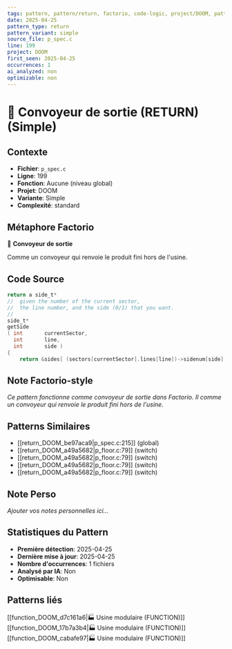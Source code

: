 ```yaml
---
tags: pattern, pattern/return, factorio, code-logic, project/DOOM, pattern/variant/simple
date: 2025-04-25
pattern_type: return
pattern_variant: simple
source_file: p_spec.c
line: 199
project: DOOM
first_seen: 2025-04-25
occurrences: 1
ai_analyzed: non
optimizable: non
---
```


# 🚚 Convoyeur de sortie (RETURN) (Simple)

## Contexte
- **Fichier**: `p_spec.c`
- **Ligne**: 199
- **Fonction**: Aucune (niveau global)
- **Projet**: DOOM
- **Variante**: Simple
- **Complexité**: standard

## Métaphore Factorio
🚚 **Convoyeur de sortie**

Comme un convoyeur qui renvoie le produit fini hors de l'usine.

## Code Source
```c
return a side_t*
//  given the number of the current sector,
//  the line number, and the side (0/1) that you want.
//
side_t*
getSide
( int		currentSector,
  int		line,
  int		side )
{
    return &sides[ (sectors[currentSector].lines[line])->sidenum[side] ];
```

## Note Factorio-style
*Ce pattern fonctionne comme convoyeur de sortie dans Factorio. Il comme un convoyeur qui renvoie le produit fini hors de l'usine.*

## Patterns Similaires
- [[return_DOOM_be97aca9|p_spec.c:215]] (global)
- [[return_DOOM_a49a5682|p_floor.c:79]] (switch)
- [[return_DOOM_a49a5682|p_floor.c:79]] (switch)
- [[return_DOOM_a49a5682|p_floor.c:79]] (switch)
- [[return_DOOM_a49a5682|p_floor.c:79]] (switch)

## Note Perso
*Ajouter vos notes personnelles ici...*

## Statistiques du Pattern
- **Première détection**: 2025-04-25
- **Dernière mise à jour**: 2025-04-25
- **Nombre d'occurrences**: 1 fichiers
- **Analysé par IA**: Non
- **Optimisable**: Non

## Patterns liés
[[function_DOOM_d7c161a6|🏭 Usine modulaire (FUNCTION)]]
[[function_DOOM_17b7a3b4|🏭 Usine modulaire (FUNCTION)]]
[[function_DOOM_cabafe97|🏭 Usine modulaire (FUNCTION)]]
